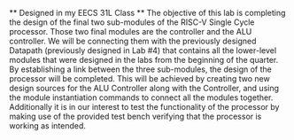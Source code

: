 ** Designed in my EECS 31L Class **
The objective of this lab is completing the design of the final two sub-modules of the RISC-V Single Cycle processor. Those two final modules are the controller and the ALU controller. We will be connecting them with the previously designed Datapath (previously designed in Lab #4) that contains all the lower-level modules that were designed in the labs from the beginning of the quarter. By establishing a link between the three sub-modules, the design of the processor will be completed. This will be achieved by creating two new design sources for the ALU Controller along with the Controller, and using the module instantiation commands to connect all the modules together. Additionally it is in our interest to test the functionality of the processor by making use of the provided test bench verifying that the processor is working as intended.
